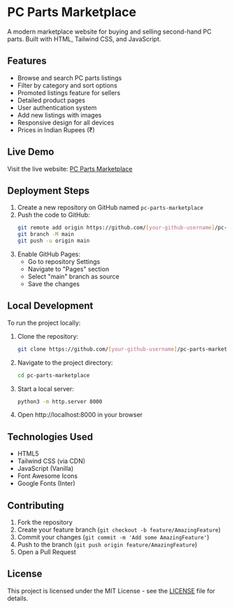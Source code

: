 # PC Parts Marketplace

A modern marketplace website for buying and selling second-hand PC parts. Built with HTML, Tailwind CSS, and JavaScript.

## Features

- Browse and search PC parts listings
- Filter by category and sort options
- Promoted listings feature for sellers
- Detailed product pages
- User authentication system
- Add new listings with images
- Responsive design for all devices
- Prices in Indian Rupees (₹)

## Live Demo

Visit the live website: [PC Parts Marketplace](https://[your-github-username].github.io/pc-parts-marketplace)

## Deployment Steps

1. Create a new repository on GitHub named `pc-parts-marketplace`
2. Push the code to GitHub:
   ```bash
   git remote add origin https://github.com/[your-github-username]/pc-parts-marketplace.git
   git branch -M main
   git push -u origin main
   ```
3. Enable GitHub Pages:
   - Go to repository Settings
   - Navigate to "Pages" section
   - Select "main" branch as source
   - Save the changes

## Local Development

To run the project locally:

1. Clone the repository:
   ```bash
   git clone https://github.com/[your-github-username]/pc-parts-marketplace.git
   ```
2. Navigate to the project directory:
   ```bash
   cd pc-parts-marketplace
   ```
3. Start a local server:
   ```bash
   python3 -m http.server 8000
   ```
4. Open http://localhost:8000 in your browser

## Technologies Used

- HTML5
- Tailwind CSS (via CDN)
- JavaScript (Vanilla)
- Font Awesome Icons
- Google Fonts (Inter)

## Contributing

1. Fork the repository
2. Create your feature branch (`git checkout -b feature/AmazingFeature`)
3. Commit your changes (`git commit -m 'Add some AmazingFeature'`)
4. Push to the branch (`git push origin feature/AmazingFeature`)
5. Open a Pull Request

## License

This project is licensed under the MIT License - see the [LICENSE](LICENSE) file for details.